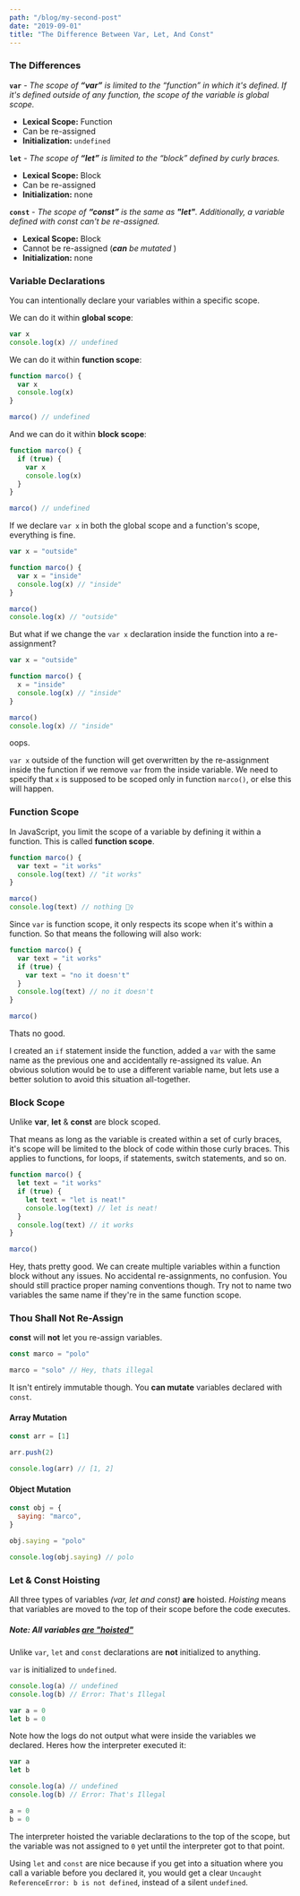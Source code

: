 ```yaml
---
path: "/blog/my-second-post"
date: "2019-09-01"
title: "The Difference Between Var, Let, And Const"
---
```


### The Differences

**`var`** - _The scope of **“var”** is limited to the “function” in which it's defined. If it's defined outside of any function, the scope of the variable is global scope._

- **Lexical Scope:** Function
- Can be re-assigned
- **Initialization:** `undefined`

**`let`** - _The scope of **“let”** is limited to the “block” defined by curly braces._

- **Lexical Scope:** Block
- Can be re-assigned
- **Initialization:** none

**`const`** - _The scope of **“const”** is the same as **"let"**. Additionally, a variable defined with const can't be re-assigned._

- **Lexical Scope:** Block
- Cannot be re-assigned (_**can** be mutated_ )
- **Initialization:** none

### Variable Declarations

You can intentionally declare your variables within a specific scope.

We can do it within **global scope**:

```javascript
var x
console.log(x) // undefined
```

We can do it within **function scope**:

```javascript
function marco() {
  var x
  console.log(x)
}

marco() // undefined
```

And we can do it within **block scope**:

```javascript
function marco() {
  if (true) {
    var x
    console.log(x)
  }
}

marco() // undefined
```

If we declare `var x` in both the global scope and a function's scope, everything is fine.

```javascript
var x = "outside"

function marco() {
  var x = "inside"
  console.log(x) // "inside"
}

marco()
console.log(x) // "outside"
```

But what if we change the `var x` declaration inside the function into a re-assignment?

```javascript
var x = "outside"

function marco() {
  x = "inside"
  console.log(x) // "inside"
}

marco()
console.log(x) // "inside"
```

oops.

`var x` outside of the function will get overwritten by the re-assignment inside the function if we remove `var` from the inside variable. We need to specify that `x` is supposed to be scoped only in function `marco()`, or else this will happen.

### Function Scope

In JavaScript, you limit the scope of a variable by defining it within a function. This is called **function scope**.

```javascript
function marco() {
  var text = "it works"
  console.log(text) // "it works"
}

marco()
console.log(text) // nothing 🤷‍♀
```

Since `var` is function scope, it only respects its scope when it's within a function. So that means the following will also work:

```javascript
function marco() {
  var text = "it works"
  if (true) {
    var text = "no it doesn't"
  }
  console.log(text) // no it doesn't
}

marco()
```

Thats no good.

I created an `if` statement inside the function, added a `var` with the same name as the previous one and accidentally re-assigned its value. An obvious solution would be to use a different variable name, but lets use a better solution to avoid this situation all-together.

### Block Scope

Unlike **var**, **let** & **const** are block scoped.

That means as long as the variable is created within a set of curly braces, it's scope will be limited to the block of code within those curly braces. This applies to functions, for loops, if statements, switch statements, and so on.

```javascript
function marco() {
  let text = "it works"
  if (true) {
    let text = "let is neat!"
    console.log(text) // let is neat!
  }
  console.log(text) // it works
}

marco()
```

Hey, thats pretty good. We can create multiple variables within a function block without any issues. No accidental re-assignments, no confusion. You should still practice proper naming conventions though. Try not to name two variables the same name if they're in the same function scope.

### Thou Shall Not Re-Assign

**const** will **not** let you re-assign variables.

```javascript
const marco = "polo"

marco = "solo" // Hey, thats illegal
```

It isn't entirely immutable though. You **can mutate** variables declared with `const`.

#### Array Mutation

```javascript
const arr = [1]

arr.push(2)

console.log(arr) // [1, 2]
```

#### Object Mutation

```javascript
const obj = {
  saying: "marco",
}

obj.saying = "polo"

console.log(obj.saying) // polo
```

### Let & Const Hoisting

All three types of variables _(var, let and const)_ **are** hoisted. _Hoisting_ means that variables are moved to the top of their scope before the code executes.

##### Note: All variables [are "hoisted"](https://stackoverflow.com/questions/31219420/are-variables-declared-with-let-or-const-not-hoisted-in-es6)

Unlike `var`, `let` and `const` declarations are **not** initialized to anything.

`var` is initialized to `undefined`.

```javascript
console.log(a) // undefined
console.log(b) // Error: That's Illegal

var a = 0
let b = 0
```

Note how the logs do not output what were inside the variables we declared. Heres how the interpreter executed it:

```javascript
var a
let b

console.log(a) // undefined
console.log(b) // Error: That's Illegal

a = 0
b = 0
```

The interpreter hoisted the variable declarations to the top of the scope, but the variable was not assigned to `0` yet until the interpreter got to that point.

Using `let` and `const` are nice because if you get into a situation where you call a variable before you declared it, you would get a clear `Uncaught ReferenceError: b is not defined`, instead of a silent `undefined`.
